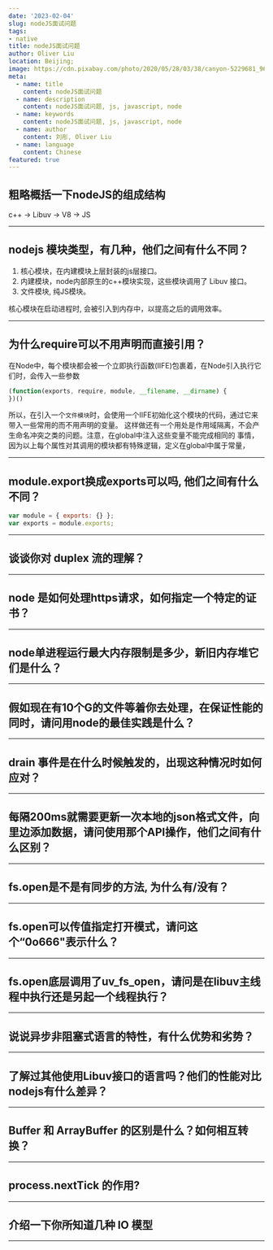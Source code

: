 ```yaml
---
date: '2023-02-04'
slug: nodeJS面试问题
tags:
- native
title: nodeJS面试问题
author: Oliver Liu
location: Beijing;
image: https://cdn.pixabay.com/photo/2020/05/28/03/38/canyon-5229681_960_720.jpg
meta:
  - name: title
    content: nodeJS面试问题
  - name: description
    content: nodeJS面试问题, js, javascript, node
  - name: keywords
    content: nodeJS面试问题, js, javascript, node
  - name: author
    content: 刘彤, Oliver Liu
  - name: language
    content: Chinese
featured: true
---
```


## 粗略概括一下nodeJS的组成结构

c++ -> Libuv -> V8 -> JS

---


## nodejs 模块类型，有几种，他们之间有什么不同？

1. 核心模块，在内建模块上层封装的js层接口。
2. 内建模块，node内部原生的c++模块实现，这些模块调用了 Libuv 接口。
3. 文件模块, 纯JS模块。

核心模块在启动进程时, 会被引入到内存中，以提高之后的调用效率。

---

## 为什么require可以不用声明而直接引用？

在Node中，每个模块都会被一个立即执行函数(IIFE)包裹着，在Node引入执行它们时，会传入一些参数

```javascript
(function(exports, require, module, __filename, __dirname) {                                                                         
})()
```

所以，在引入一个`文件模块`时，会使用一个IIFE初始化这个模块的代码，通过它来带入一些常用的而不用声明的变量。
这样做还有一个用处是作用域隔离，不会产生命名冲突之类的问题。注意，在global中注入这些变量不能完成相同的
事情，因为以上每个属性对其调用的模块都有特殊逻辑，定义在global中属于常量，

---

## module.export换成exports可以吗, 他们之间有什么不同？

```javascript
var module = { exports: {} };
var exports = module.exports;
```

---

## 谈谈你对 duplex 流的理解？

---

## node 是如何处理https请求，如何指定一个特定的证书？

---

## node单进程运行最大内存限制是多少，新旧内存堆它们是什么？

---

## 假如现在有10个G的文件等着你去处理，在保证性能的同时，请问用node的最佳实践是什么？

---


## drain 事件是在什么时候触发的，出现这种情况时如何应对？

---


## 每隔200ms就需要更新一次本地的json格式文件，向里边添加数据，请问使用那个API操作，他们之间有什么区别？

---


## fs.open是不是有同步的方法, 为什么有/没有？

---


## fs.open可以传值指定打开模式，请问这个“0o666"表示什么？

---


## fs.open底层调用了uv_fs_open，请问是在libuv主线程中执行还是另起一个线程执行？

---

## 说说异步非阻塞式语言的特性，有什么优势和劣势？

---

## 了解过其他使用Libuv接口的语言吗？他们的性能对比nodejs有什么差异？

---

## Buffer 和 ArrayBuffer 的区别是什么？如何相互转换？

---


## process.nextTick 的作用?

---

## 介绍一下你所知道几种 IO 模型

---

